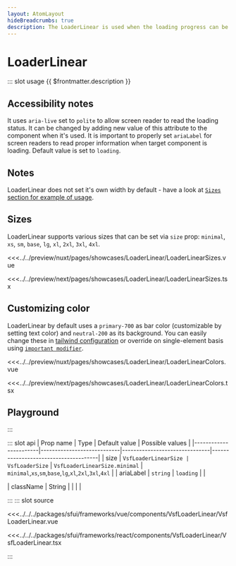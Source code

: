 ```yaml
---
layout: AtomLayout
hideBreadcrumbs: true
description: The LoaderLinear is used when the loading progress can be determined.
---
```

# LoaderLinear

::: slot usage
{{ $frontmatter.description }}

## Accessibility notes

It uses `aria-live` set to `polite` to allow screen reader to read the loading status. It can be changed by adding new value of this attribute to the component when it's used.
It is important to properly set `ariaLabel` for screen readers to read proper information when target component is loading. Default value is set to `loading`.

## Notes

LoaderLinear does not set it's own width by default - have a look at [`Sizes` section for example of usage](#sizes).

## Sizes

LoaderLinear supports various sizes that can be set via `size` prop: `minimal`, `xs`, `sm`, `base`, `lg`, `xl`, `2xl`, `3xl`, `4xl`.

<Showcase showcase-name="LoaderLinear/LoaderLinearSizes" style="min-height:300px">

<!-- vue -->
<<<../../preview/nuxt/pages/showcases/LoaderLinear/LoaderLinearSizes.vue
<!-- end vue -->
<!-- react -->
<<<../../preview/next/pages/showcases/LoaderLinear/LoaderLinearSizes.tsx
<!-- end react -->

</Showcase>

## Customizing color

LoaderLinear by default uses a `primary-700` as bar color (customizable by setting text color) and `neutral-200` as its background. You can easily change these in [tailwind configuration](https://tailwindcss.com/docs/configuration#theme) or override on single-element basis using [`important modifier`](https://tailwindcss.com/docs/configuration#important-modifier).

<Showcase showcase-name="LoaderLinear/LoaderLinearColors">

<!-- vue -->
<<<../../preview/nuxt/pages/showcases/LoaderLinear/LoaderLinearColors.vue
<!-- end vue -->
<!-- react -->
<<<../../preview/next/pages/showcases/LoaderLinear/LoaderLinearColors.tsx
<!-- end react -->

</Showcase>

## Playground

<Generate />
:::

::: slot api
| Prop name             | Type                       | Default value                 | Possible values                      |
|-----------------------|----------------------------|-------------------------------|--------------------------------------|
| size                |      `VsfLoaderLinearSize | VsfLoaderSize`        | `VsfLoaderLinearSize.minimal`           |  `minimal`,`xs`,`sm`,`base`,`lg`,`xl`,`2xl`,`3xl`,`4xl` |
| ariaLabel    |      `string`                | `loading`                     |                                      |
<!-- react -->
| className             |  String                    |               |                                  |            |
<!-- end react -->
:::
::: slot source
<!-- vue -->
<<<../../../packages/sfui/frameworks/vue/components/VsfLoaderLinear/VsfLoaderLinear.vue
<!-- end vue -->
<!-- react -->
<<<../../../packages/sfui/frameworks/react/components/VsfLoaderLinear/VsfLoaderLinear.tsx
<!-- end react -->
:::
